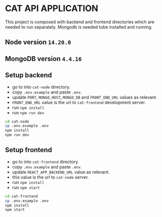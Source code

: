 # CAT API APPLICATION

This project is composed with backend and frontend directories which are needed to run separately. Mongodb is needed tobe installed and running.

## Node version `14.20.0`
## MongoDB version `4.4.16`

## Setup backend
- go to into `cat-node` directory.
- copy `.env.example` and paste `.env`.
- update `PORT`, `MONGO_HOST`, `MONGO_DB` and `FRONT_END_URL` values as relevant.
- `FRONT_END_URL` value is the url to `cat-frontend` development server.
- run `npm install`
- run `npm run dev`

```sh
cd cat-node
cp .env.example .env
npm install
npm run dev
```

## Setup frontend

- go to into `cat-frontend` directory.
- copy `.env.example` and paste `.env`.
- update `REACT_APP_BACKEND_URL` value as relevant.
- this value is the url to `cat-node` server.
- run `npm install`
- run `npm start`

```sh
cd cat-frontend
cp .env.example .env
npm install
npm start
```
